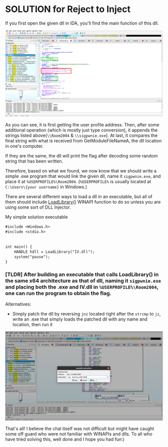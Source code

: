 # SOLUTION for Reject to Inject 

If you first open the given dll in IDA, you'll find the main function of this dll.

![dll_IDA](./dll_IDA.png)

As you can see, it is first getting the user profile address. Then, after some additional operation (which is mostly just type conversion), it appends the strings listed above(`\\Room2004` & `\\sigpwnie.exe`). At last, it compares the final string with what is received from GetModuleFileNameA, the dll location in one's computer.

If they are the same, the dll will print the flag after decoding some random string that has been written.

Therefore, based on what we found, we now know that we should write a simple .exe program that would link the given dll, name it `sigpwnie.exe`, and place it at `%USERPROFILE%\Room2004`. (`%USERPROFILE%` is usually located at `C:\Users\{your username}` in Windows.)

There are several different ways to load a dll in an executable, but all of them should include [LoadLibrary()](https://docs.microsoft.com/en-us/windows/win32/api/libloaderapi/nf-libloaderapi-loadlibrarya) WINAPI function to do so unless you are using some sort of DLL Injector.

My simple solution executable

```
#include <Windows.h>
#include <stdio.h>


int main() {
    HANDLE hdll = LoadLibrary("IV.dll");
    system("pause");
}
```
### [TLDR] After building an executable that calls LoadLibrary() in the same x64 architecture as that of dll, naming it `sigpwnie.exe` and placing both the .exe and IV.dll in `%USERPROFILE%\Room2004`, one can run the program to obtain the flag. 

Alternatives:
- Simply patch the dll by reversing `jnz` located right after the `strcmp` to `jz`, write an .exe that simply loads the patched dll with any name and location, then run it
  
![patch](./patch.png)

That's all! I believe the chal itself was not difficult but might have caught some off guard who were not familiar with WINAPIs and dlls. To all who have tried solving this, well done and I hope you had fun:)
